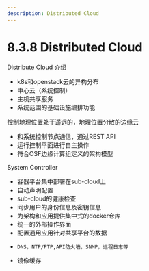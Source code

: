 ```yaml
---
description: Distributed Cloud
---
```


# 8.3.8 Distributed Cloud

Distribute Cloud 介绍

* k8s和openstack云的异构分布
* 中心云（系统控制）
* 主机共享服务
* 系统范围的基础设施编排功能

控制地理位置处于遥远的，地理位置分散的边缘云

* 和系统控制节点通信，通过REST API
* 运行控制平面进行自主操作
* 符合OSF边缘计算组定义的架构模型

System Controller
* 容器平台集中部署在sub-cloud上
*   自动声明配置
*   sub-cloud的健康检查
*   同步用户的身份信息及密钥信息
*   为架构和应用提供集中式的docker仓库
*   统一的外部操作界面
*   配置通用应用针对共享平台的数据
*     DNS，NTP/PTP,API防火墙，SNMP，远程日志等
*   镜像缓存


